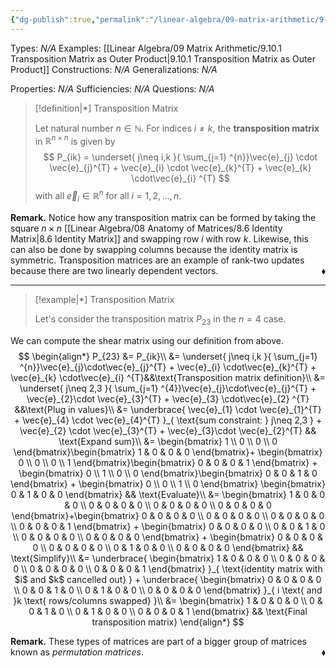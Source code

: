 ```yaml
---
{"dg-publish":true,"permalink":"/linear-algebra/09-matrix-arithmetic/9-10-transposition-matrix/","tags":["Type/Definition","Type/Example","Topic/Linear_Algebra"]}
---
```


Types: *N/A*
Examples: [[Linear Algebra/09 Matrix Arithmetic/9.10.1 Transposition Matrix as Outer Product\|9.10.1 Transposition Matrix as Outer Product]]
Constructions: *N/A*
Generalizations: *N/A*

Properties: *N/A*
Sufficiencies: *N/A*
Questions: *N/A*

> [!definition|*] Transposition Matrix
> 
> Let natural number $n \in \mathbb{N}$. For indices $i \neq k$, the **transposition matrix** in $\mathbb{R}^{n \times n}$ is given by
> $$
> P_{ik} = \underset{ j\neq i,k }{ \sum_{j=1} ^{n}}\vec{e}_{j} \cdot \vec{e}_{j}^{T} + \vec{e}_{i} \cdot \vec{e}_{k}^{T} + \vec{e}_{k} \cdot\vec{e}_{i} ^{T}
> $$
> with all $\vec{e}_{i} \in \mathbb{R}^{n}$ for all $i = 1,2,\dots,n$.

**Remark.** Notice how any transposition matrix can be formed by taking the square $n \times n$ [[Linear Algebra/08 Anatomy of Matrices/8.6 Identity Matrix\|8.6 Identity Matrix]] and swapping row $i$ with row $k$. Likewise, this can also be done by swapping columns because the identity matrix is symmetric. Transposition matrices are an example of rank-two updates because there are two linearly dependent vectors.
 <span style='float:right;'>$\blacklozenge$</span>

 ---

> [!example|*] Transposition Matrix
> 
> Let's consider the transposition matrix $P_{23}$ in the $n=4$ case.

We can compute the shear matrix using our definition from above.
$$
\begin{align*}
P_{23} &=  P_{ik}\\
&= \underset{ j\neq i,k }{ \sum_{j=1} ^{n}}\vec{e}_{j}\cdot\vec{e}_{j}^{T} + \vec{e}_{i} \cdot\vec{e}_{k}^{T} + \vec{e}_{k} \cdot\vec{e}_{i} ^{T}&&\text{Transposition matrix definition}\\
&= \underset{ j\neq 2,3 }{ \sum_{j=1} ^{4}}\vec{e}_{j}\cdot\vec{e}_{j}^{T} + \vec{e}_{2}\cdot \vec{e}_{3}^{T} + \vec{e}_{3} \cdot\vec{e}_{2} ^{T} &&\text{Plug in values}\\
&= \underbrace{ \vec{e}_{1} \cdot \vec{e}_{1}^{T} + \vec{e}_{4} \cdot \vec{e}_{4}^{T} }_{ \text{sum constraint: } j\neq 2,3 } + \vec{e}_{2} \cdot \vec{e}_{3}^{T} + \vec{e}_{3}\cdot \vec{e}_{2}^{T} && \text{Expand sum}\\
&= \begin{bmatrix}
1 \\
0 \\
0 \\
0
\end{bmatrix}\begin{bmatrix}
1 & 0 & 0 & 0
\end{bmatrix}+ \begin{bmatrix}
0 \\
0 \\
0 \\
1
\end{bmatrix}\begin{bmatrix}
0 & 0 & 0 & 1
\end{bmatrix} + \begin{bmatrix}
0 \\
1 \\
0 \\
0
\end{bmatrix}\begin{bmatrix}
0 & 0 & 1 & 0
\end{bmatrix} + \begin{bmatrix}
0 \\
0 \\
1 \\
0
\end{bmatrix} \begin{bmatrix}
0 & 1 & 0 & 0
\end{bmatrix} && \text{Evaluate}\\
&= \begin{bmatrix}
1 & 0 & 0 & 0 \\
0 & 0 & 0 & 0 \\
0 & 0 & 0 & 0 \\
0 & 0 & 0 & 0
\end{bmatrix}+\begin{bmatrix}
0 & 0 & 0 & 0 \\
0 & 0 & 0 & 0 \\
0 & 0 & 0 & 0 \\
0 & 0 & 0 & 1
\end{bmatrix} + \begin{bmatrix}
0 & 0 & 0 & 0 \\
0 & 0 & 1 & 0 \\
0 & 0 & 0 & 0 \\
0 & 0 & 0 & 0
\end{bmatrix} + \begin{bmatrix}
0 & 0 & 0 & 0 \\
0 & 0 & 0 & 0 \\
0 & 1 & 0 & 0 \\
0 & 0 & 0 & 0
\end{bmatrix} && \text{Simplify}\\
&= \underbrace{ \begin{bmatrix}
1 & 0 & 0 & 0 \\
0 & 0 & 0 & 0 \\
0 & 0 & 0 & 0 \\
0 & 0 & 0 & 1
\end{bmatrix} }_{ \text{identity matrix with $i$ and $k$ cancelled out} } + \underbrace{ \begin{bmatrix}
0 & 0 & 0 & 0 \\
0 & 0 & 1 & 0 \\
0 & 1 & 0 & 0 \\
0 & 0 & 0 & 0
\end{bmatrix} }_{ i \text{ and }k \text{ rows/columns swapped} }\\
&= \begin{bmatrix}
1 & 0 & 0 & 0 \\
0 & 0 & 1 & 0 \\
0 & 1 & 0 & 0 \\
0 & 0 & 0 & 1
\end{bmatrix} && \text{Final transposition matrix}
\end{align*}
$$

**Remark.** These types of matrices are part of a bigger group of matrices known as *permutation matrices*.
 <span style='float:right;'>$\blacklozenge$</span>